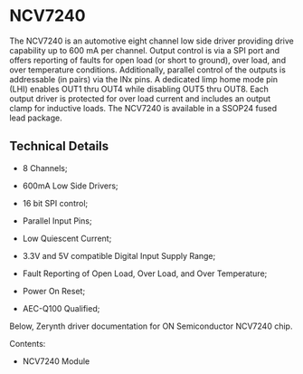 <!-- _lib.onsemi.ncv7240 -->
# NCV7240

The NCV7240 is an automotive eight channel low side driver providing drive capability up to 600 mA per channel.
Output control is via a SPI port and offers reporting of faults for open load (or short to ground), over load, and over temperature conditions. Additionally, parallel control of the outputs is addressable (in pairs) via the INx pins.
A dedicated limp home mode pin (LHI) enables OUT1 thru OUT4 while disabling OUT5 thru OUT8. Each output driver is protected for over load current and includes an output clamp for inductive loads. The NCV7240 is available in a SSOP24 fused lead package.

## Technical Details


* 8 Channels;


* 600mA Low Side Drivers;


* 16 bit SPI control;


* Parallel Input Pins;


* Low Quiescent Current;


* 3.3V and 5V compatible Digital Input Supply Range;


* Fault Reporting of Open Load, Over Load, and Over Temperature;


* Power On Reset;


* AEC-Q100 Qualified;

Below, Zerynth driver documentation for ON Semiconductor NCV7240 chip.

Contents:


* NCV7240 Module
